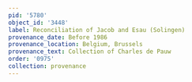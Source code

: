 ```yaml
---
pid: '5780'
object_id: '3448'
label: Reconciliation of Jacob and Esau (Solingen)
provenance_date: Before 1986
provenance_location: Belgium, Brussels
provenance_text: Collection of Charles de Pauw
order: '0975'
collection: provenance
---
```

